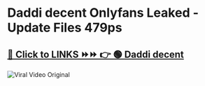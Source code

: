 
 # Daddi decent Onlyfans Leaked - Update Files 479ps

## <h2><a href="https://clipsfans.com/Daddi_decent&ref=git">🔗 Click to LINKS ⏩⏩ 👉 🟢 Daddi decent </a></h2>

<a href="https://clipsfans.com/Daddi_decent&ref=git" rel="nofollow" data-target="animated-image.originalLink"><img src="https://i.ibb.co.com/xMMVF88/686577567.gif" alt="Viral Video Original" style="max-width: 100%; display: inline-block;" data-target="animated-image.originalImage"></a>

